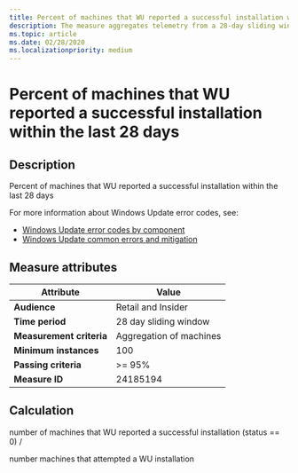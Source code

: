 ```yaml
---
title: Percent of machines that WU reported a successful installation within the last 28 days
description: The measure aggregates telemetry from a 28-day sliding window into a ratio of machines that reported a successful installation from Windows Update
ms.topic: article
ms.date: 02/28/2020
ms.localizationpriority: medium
---
```

 
# Percent of machines that WU reported a successful installation within the last 28 days

## Description

Percent of machines that WU reported a successful installation within the last 28 days 

For more information about Windows Update error codes, see:
* [Windows Update error codes by component](/windows/deployment/update/windows-update-error-reference)
* [Windows Update common errors and mitigation](/windows/deployment/update/windows-update-errors)

## Measure attributes

|Attribute|Value|
|----|----|
|**Audience**|Retail and Insider|
|**Time period**|28 day sliding window|
|**Measurement criteria**|Aggregation of machines|
|**Minimum instances**|100|
|**Passing criteria**|>= 95%|
|**Measure ID**|24185194|

## Calculation

number of machines that WU reported a successful installation (status == 0) / 

number machines that attempted a WU installation